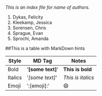 *This is an index file for name of authors.*

1. Dykas, Felicity
2. Kleekamp, Jessica
3. Sorensen, Chris
4. Sprague, Evan
5. Sprochi, Amanda


##This is a table with MarkDown hints

| Style | MD Tag | Notes |
| ----- | ------ | ----- |
| Bold | '**[some text]**' | **This is bold**  |
| Italics | '*[some text]*' | *This is italics* |
| Emoji | ':[emoji]:' | :smile: |
